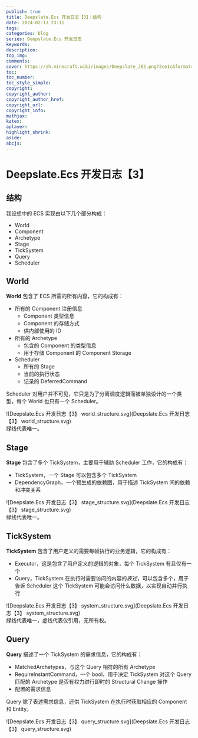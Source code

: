 ```yaml
---
publish: true
title: Deepslate.Ecs 开发日志【3】：结构
date: 2024-02-13 23:11
tags:
categories: blog
series: Deepslate.Ecs 开发日志
keywords:
description:
top_img: 
comments:
cover: https://zh.minecraft.wiki/images/Deepslate_JE2.png?2ce1c&format=original
toc:
toc_number:
toc_style_simple:
copyright:
copyright_author:
copyright_author_href:
copyright_url:
copyright_info:
mathjax:
katex:
aplayer:
highlight_shrink:
aside:
abcjs:
---
```

# Deepslate.Ecs 开发日志【3】

## 结构

我设想中的 ECS 实现由以下几个部分构成：

- World
- Component
- Archetype
- Stage
- TickSystem
- Query
- Scheduler

## World

**World** 包含了 ECS 所需的所有内容，它的构成有：

- 所有的 Component 注册信息
	- Component 类型信息
	- Component 的存储方式
	- 供内部使用的 ID
- 所有的 Archetype
	- 包含的 Component 的类型信息
	- 用于存储 Component 的 Component Storage
- Scheduler
	- 所有的 Stage
	- 当前的执行状态
	- 记录的 DeferredCommand

Scheduler 对用户并不可见，它只是为了分离调度逻辑而被单独设计的一个类型，每个 World 也只有一个 Scheduler。

![Deepslate.Ecs 开发日志【3】 world_structure.svg](Deepslate.Ecs 开发日志【3】 world_structure.svg)  
绿线代表唯一。

## Stage
**Stage** 包含了多个 TickSystem，主要用于辅助 Scheduler 工作，它的构成有：
 - TickSystem，一个 Stage 可以包含多个 TickSystem
 - DependencyGraph，一个预生成的依赖图，用于描述 TickSystem 间的依赖和冲突关系

![Deepslate.Ecs 开发日志【3】 stage_structure.svg](Deepslate.Ecs 开发日志【3】 stage_structure.svg)  
绿线代表唯一。

## TickSystem
**TickSystem** 包含了用户定义的需要每帧执行的业务逻辑，它的构成有：

- Executor，这是包含了用户定义的逻辑的对象，每个 TickSystem 有且仅有一个
- Query，TickSystem 在执行时需要访问的内容的*表述*，可以包含多个，用于告诉 Scheduler 这个 TickSystem 可能会访问什么数据，以实现自动并行执行

![Deepslate.Ecs 开发日志【3】 system_structure.svg](Deepslate.Ecs 开发日志【3】 system_structure.svg)  
绿线代表唯一，虚线代表仅引用，无所有权。

## Query 
**Query** 描述了一个 TickSystem 的需求信息，它的构成有：
- MatchedArchetypes，与这个 Query 相符的所有 Archetype
- RequireInstantCommand，一个 bool，用于决定 TickSystem 对这个 Query 匹配的 Archetype 是否有权力进行即时的 Structural Change 操作
- 配置的需求信息

Query 除了表述需求信息，还供 TickSystem 在执行时获取相应的 Component 和 Entity。

![Deepslate.Ecs 开发日志【3】 query_structure.svg](Deepslate.Ecs 开发日志【3】 query_structure.svg)
